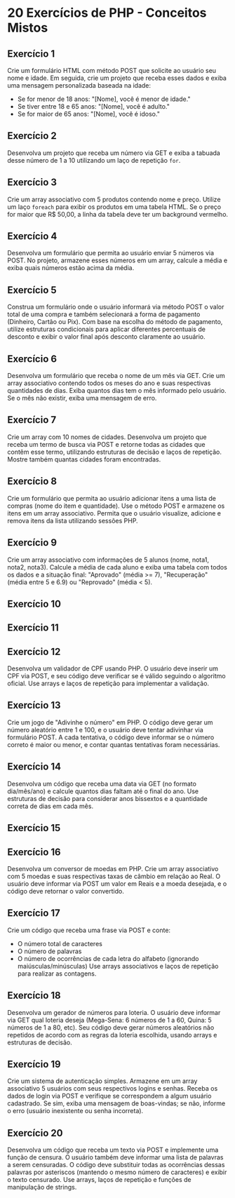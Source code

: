 # 20 Exercícios de PHP - Conceitos Mistos

## Exercício 1
Crie um formulário HTML com método POST que solicite ao usuário seu nome e idade. Em seguida, crie um projeto que receba esses dados e exiba uma mensagem personalizada baseada na idade:
- Se for menor de 18 anos: "[Nome], você é menor de idade."
- Se tiver entre 18 e 65 anos: "[Nome], você é adulto."
- Se for maior de 65 anos: "[Nome], você é idoso."

## Exercício 2
Desenvolva um projeto que receba um número via GET e exiba a tabuada desse número de 1 a 10 utilizando um laço de repetição `for`.

## Exercício 3
Crie um array associativo com 5 produtos contendo nome e preço. Utilize um laço `foreach` para exibir os produtos em uma tabela HTML. Se o preço for maior que R$ 50,00, a linha da tabela deve ter um background vermelho.

## Exercício 4
Desenvolva um formulário que permita ao usuário enviar 5 números via POST. No projeto, armazene esses números em um array, calcule a média e exiba quais números estão acima da média.

## Exercício 5
Construa um formulário onde o usuário informará via método POST o valor total de uma compra e também selecionará a forma de pagamento (Dinheiro, Cartão ou Pix). Com base na escolha do método de pagamento, utilize estruturas condicionais para aplicar diferentes percentuais de desconto e exibir o valor final após desconto claramente ao usuário.

## Exercício 6
Desenvolva um formulário que receba o nome de um mês via GET. Crie um array associativo contendo todos os meses do ano e suas respectivas quantidades de dias. Exiba quantos dias tem o mês informado pelo usuário. Se o mês não existir, exiba uma mensagem de erro.

## Exercício 7
Crie um array com 10 nomes de cidades. Desenvolva um projeto que receba um termo de busca via POST e retorne todas as cidades que contêm esse termo, utilizando estruturas de decisão e laços de repetição. Mostre também quantas cidades foram encontradas.

## Exercício 8
Crie um formulário que permita ao usuário adicionar itens a uma lista de compras (nome do item e quantidade). Use o método POST e armazene os itens em um array associativo. Permita que o usuário visualize, adicione e remova itens da lista utilizando sessões PHP.

## Exercício 9
Crie um array associativo com informações de 5 alunos (nome, nota1, nota2, nota3). Calcule a média de cada aluno e exiba uma tabela com todos os dados e a situação final: "Aprovado" (média >= 7), "Recuperação" (média entre 5 e 6.9) ou "Reprovado" (média < 5).

## Exercício 10


## Exercício 11


## Exercício 12
Desenvolva um validador de CPF usando PHP. O usuário deve inserir um CPF via POST, e seu código deve verificar se é válido seguindo o algoritmo oficial. Use arrays e laços de repetição para implementar a validação.

## Exercício 13
Crie um jogo de "Adivinhe o número" em PHP. O código deve gerar um número aleatório entre 1 e 100, e o usuário deve tentar adivinhar via formulário POST. A cada tentativa, o código deve informar se o número correto é maior ou menor, e contar quantas tentativas foram necessárias.

## Exercício 14
Desenvolva um código que receba uma data via GET (no formato dia/mês/ano) e calcule quantos dias faltam até o final do ano. Use estruturas de decisão para considerar anos bissextos e a quantidade correta de dias em cada mês.

## Exercício 15


## Exercício 16
Desenvolva um conversor de moedas em PHP. Crie um array associativo com 5 moedas e suas respectivas taxas de câmbio em relação ao Real. O usuário deve informar via POST um valor em Reais e a moeda desejada, e o código deve retornar o valor convertido.

## Exercício 17
Crie um código que receba uma frase via POST e conte:
- O número total de caracteres
- O número de palavras
- O número de ocorrências de cada letra do alfabeto (ignorando maiúsculas/minúsculas)
Use arrays associativos e laços de repetição para realizar as contagens.

## Exercício 18
Desenvolva um gerador de números para loteria. O usuário deve informar via GET qual loteria deseja (Mega-Sena: 6 números de 1 a 60, Quina: 5 números de 1 a 80, etc). Seu código deve gerar números aleatórios não repetidos de acordo com as regras da loteria escolhida, usando arrays e estruturas de decisão.

## Exercício 19
Crie um sistema de autenticação simples. Armazene em um array associativo 5 usuários com seus respectivos logins e senhas. Receba os dados de login via POST e verifique se correspondem a algum usuário cadastrado. Se sim, exiba uma mensagem de boas-vindas; se não, informe o erro (usuário inexistente ou senha incorreta).

## Exercício 20
Desenvolva um código que receba um texto via POST e implemente uma função de censura. O usuário também deve informar uma lista de palavras a serem censuradas. O código deve substituir todas as ocorrências dessas palavras por asteriscos (mantendo o mesmo número de caracteres) e exibir o texto censurado. Use arrays, laços de repetição e funções de manipulação de strings.
